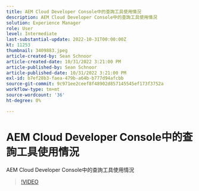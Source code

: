 ```yaml
---
title: AEM Cloud Developer Console中的查詢工具使用情況
description: AEM Cloud Developer Console中的查詢工具使用情況
solution: Experience Manager
role: User
level: Intermediate
last-substantial-update: 2022-10-31T00:00:00Z
kt: 11253
thumbnail: 3409883.jpeg
article-created-by: Sean Schnoor
article-created-date: 10/31/2022 3:21:00 PM
article-published-by: Sean Schnoor
article-published-date: 10/31/2022 3:21:00 PM
exl-id: b7ef28b3-faea-479b-a64b-b777d94afcbb
source-git-commit: 9c971ee2ceef8f48902d857145545ef173f3752a
workflow-type: tm+mt
source-wordcount: '36'
ht-degree: 0%

---
```


# AEM Cloud Developer Console中的查詢工具使用情況

AEM Cloud Developer Console中的查詢工具使用情況

>[!VIDEO](https://video.tv.adobe.com/v/3409883/?quality=12&learn=on)

